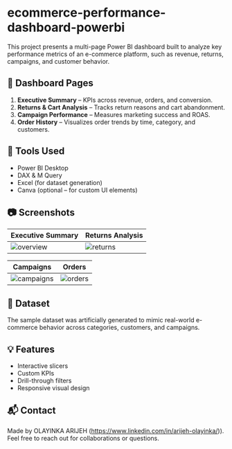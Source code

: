 # ecommerce-performance-dashboard-powerbi
This project presents a multi-page Power BI dashboard built to analyze key performance metrics of an e-commerce platform, such as revenue, returns, campaigns, and customer behavior.
## 📌 Dashboard Pages

1. **Executive Summary** – KPIs across revenue, orders, and conversion.
2. **Returns & Cart Analysis** – Tracks return reasons and cart abandonment.
3. **Campaign Performance** – Measures marketing success and ROAS.
4. **Order History** – Visualizes order trends by time, category, and customers.

## 🧰 Tools Used
- Power BI Desktop
- DAX & M Query
- Excel (for dataset generation)
- Canva (optional – for custom UI elements)

## 📷 Screenshots
| Executive Summary | Returns Analysis |
|------------------|------------------|
| ![overview](assets/overview.png) | ![returns](assets/returns.png) |

| Campaigns | Orders |
|----------|--------|
| ![campaigns](assets/campaigns.png) | ![orders](assets/orders.png) |

## 📁 Dataset
The sample dataset was artificially generated to mimic real-world e-commerce behavior across categories, customers, and campaigns.

## 💡 Features
- Interactive slicers
- Custom KPIs
- Drill-through filters
- Responsive visual design

## 📬 Contact
Made by OLAYINKA ARIJEH (https://www.linkedin.com/in/arijeh-olayinka/)).  
Feel free to reach out for collaborations or questions.
